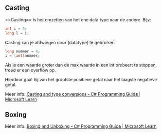 ## Casting

==Casting== is het omzetten van het ene data type naar de andere.
Bijv:
```c#
int i = 3;
long l = i;
```
Casting kan je afdwingen door (datatype) te gebruiken
```c#
long nummer = 4;
i = (int)nummer;
```
Als je een waarde groter dan de max waarde in een int probeert te stoppen, treed er een overflow op.

Hierdoor gaat hij van het grootste positieve getal naar het laagste negatieve getal.


Meer info:
[Casting and type conversions - C# Programming Guide | Microsoft Learn](https://learn.microsoft.com/en-us/dotnet/csharp/programming-guide/types/casting-and-type-conversions)
## Boxing


Meer info:
[Boxing and Unboxing - C# Programming Guide | Microsoft Learn](https://learn.microsoft.com/en-us/dotnet/csharp/programming-guide/types/boxing-and-unboxing)